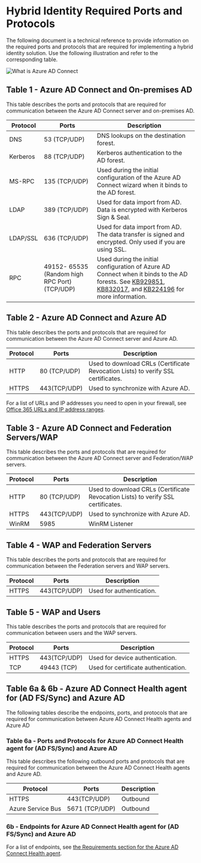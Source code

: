 <properties
    pageTitle="Azure AD Connect: Ports | Microsoft Azure"
    description="This page is a technical reference page for ports that are required to be open for Azure AD Connect"
    services="active-directory"
    documentationCenter=""
    authors="billmath"
    manager="femila"
    editor="curtand"/>

<tags
    ms.service="active-directory"
    ms.workload="identity"
    ms.tgt_pltfrm="na"
    ms.devlang="na"
    ms.topic="article"
    ms.date="08/25/2016"
    ms.author="billmath"/>

# <a name="hybrid-identity-required-ports-and-protocols"></a>Hybrid Identity Required Ports and Protocols
The following document is a technical reference to provide information on the required ports and protocols that are required for implementing a hybrid identity solution. Use the following illustration and refer to the corresponding table.

![What is Azure AD Connect](./media/active-directory-aadconnect-ports/required1.png)

## <a name="table-1---azure-ad-connect-and-on-premises-ad"></a>Table 1 - Azure AD Connect and On-premises AD
This table describes the ports and protocols that are required for communication between the Azure AD Connect server and on-premises AD.

Protocol | Ports | Description
--------- | --------- |---------
DNS|53 (TCP/UDP)| DNS lookups on the destination forest.
Kerberos|88 (TCP/UDP)| Kerberos authentication to the AD forest.
MS-RPC |135 (TCP/UDP)| Used during the initial configuration of the Azure AD Connect wizard when it binds to the AD forest.
LDAP|389 (TCP/UDP)| Used for data import from AD. Data is encrypted with Kerberos Sign & Seal.
LDAP/SSL|636 (TCP/UDP)| Used for data import from AD. The data transfer is signed and encrypted. Only used if you are using SSL.
RPC |49152- 65535 (Random high RPC Port)(TCP/UDP)| Used during the initial configuration of Azure AD Connect when it binds to the AD forests. See [KB929851](https://support.microsoft.com/kb/929851), [KB832017](https://support.microsoft.com/kb/832017), and [KB224196](https://support.microsoft.com/kb/224196) for more information.

## <a name="table-2---azure-ad-connect-and-azure-ad"></a>Table 2 - Azure AD Connect and Azure AD
This table describes the ports and protocols that are required for communication between the Azure AD Connect server and Azure AD.

Protocol |Ports |Description
--------- | --------- |---------
HTTP|80 (TCP/UDP)| Used to download CRLs (Certificate Revocation Lists) to verify SSL certificates.
HTTPS|443(TCP/UDP)| Used to synchronize with Azure AD.

For a list of URLs and IP addresses you need to open in your firewall, see [Office 365 URLs and IP address ranges](https://support.office.com/article/Office-365-URLs-and-IP-address-ranges-8548a211-3fe7-47cb-abb1-355ea5aa88a2).

## <a name="table-3---azure-ad-connect-and-federation-serverswap"></a>Table 3 - Azure AD Connect and Federation Servers/WAP
This table describes the ports and protocols that are required for communication between the Azure AD Connect server and Federation/WAP servers.  

Protocol |Ports |Description
--------- | --------- |---------
HTTP|80 (TCP/UDP)| Used to download CRLs (Certificate Revocation Lists) to verify SSL certificates.
HTTPS|443(TCP/UDP)| Used to synchronize with Azure AD.
WinRM|5985| WinRM Listener

## <a name="table-4---wap-and-federation-servers"></a>Table 4 - WAP and Federation Servers
This table describes the ports and protocols that are required for communication between the Federation servers and WAP servers.

Protocol |Ports |Description
--------- | --------- |---------
HTTPS|443(TCP/UDP)| Used for authentication.

## <a name="table-5---wap-and-users"></a>Table 5 - WAP and Users
This table describes the ports and protocols that are required for communication between users and the WAP servers.

Protocol |Ports |Description
--------- | --------- |--------- |
HTTPS|443(TCP/UDP)| Used for device authentication.
TCP|49443 (TCP)| Used for certificate authentication.

## <a name="table-6a--6b---azure-ad-connect-health-agent-for-ad-fssync-and-azure-ad"></a>Table 6a & 6b - Azure AD Connect Health agent for (AD FS/Sync) and Azure AD
The following tables describe the endpoints, ports, and protocols that are required for communication between Azure AD Connect Health agents and Azure AD

### <a name="table-6a---ports-and-protocols-for-azure-ad-connect-health-agent-for-ad-fssync-and-azure-ad"></a>Table 6a - Ports and Protocols for Azure AD Connect Health agent for (AD FS/Sync) and Azure AD
This table describes the following outbound ports and protocols that are required for communication between the Azure AD Connect Health agents and Azure AD.  

Protocol |Ports  |Description
--------- | --------- |--------- |
HTTPS|443(TCP/UDP)| Outbound
Azure Service Bus|5671 (TCP/UDP)| Outbound

### <a name="6b---endpoints-for-azure-ad-connect-health-agent-for-ad-fssync-and-azure-ad"></a>6b - Endpoints for Azure AD Connect Health agent for (AD FS/Sync) and Azure AD
For a list of endpoints, see [the Requirements section for the Azure AD Connect Health agent](active-directory-aadconnect-health-agent-install.md#requirements).
